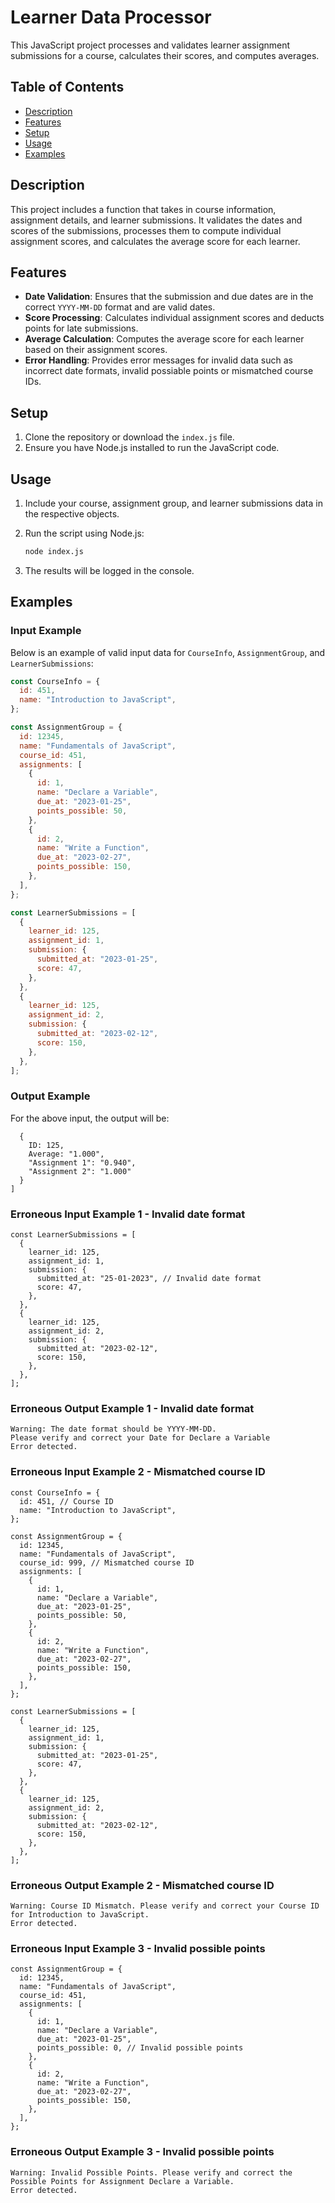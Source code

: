 # Learner Data Processor

This JavaScript project processes and validates learner assignment submissions for a course, calculates their scores, and computes averages.

## Table of Contents

- [Description](#description)
- [Features](#features)
- [Setup](#setup)
- [Usage](#usage)
- [Examples](#examples)

## Description

This project includes a function that takes in course information, assignment details, and learner submissions. It validates the dates and scores of the submissions, processes them to compute individual assignment scores, and calculates the average score for each learner.

## Features

- **Date Validation**: Ensures that the submission and due dates are in the correct `YYYY-MM-DD` format and are valid dates.
- **Score Processing**: Calculates individual assignment scores and deducts points for late submissions.
- **Average Calculation**: Computes the average score for each learner based on their assignment scores.
- **Error Handling**: Provides error messages for invalid data such as incorrect date formats, invalid possiable points or mismatched course IDs.

## Setup

1. Clone the repository or download the `index.js` file.
2. Ensure you have Node.js installed to run the JavaScript code.

## Usage

1. Include your course, assignment group, and learner submissions data in the respective objects.
2. Run the script using Node.js:

   ```bash
   node index.js
   ```

3. The results will be logged in the console.

## Examples

### Input Example

Below is an example of valid input data for `CourseInfo`, `AssignmentGroup`, and `LearnerSubmissions`:

```javascript
const CourseInfo = {
  id: 451,
  name: "Introduction to JavaScript",
};

const AssignmentGroup = {
  id: 12345,
  name: "Fundamentals of JavaScript",
  course_id: 451,
  assignments: [
    {
      id: 1,
      name: "Declare a Variable",
      due_at: "2023-01-25",
      points_possible: 50,
    },
    {
      id: 2,
      name: "Write a Function",
      due_at: "2023-02-27",
      points_possible: 150,
    },
  ],
};

const LearnerSubmissions = [
  {
    learner_id: 125,
    assignment_id: 1,
    submission: {
      submitted_at: "2023-01-25",
      score: 47,
    },
  },
  {
    learner_id: 125,
    assignment_id: 2,
    submission: {
      submitted_at: "2023-02-12",
      score: 150,
    },
  },
];
```

### Output Example

For the above input, the output will be:

```[
  {
    ID: 125,
    Average: "1.000",
    "Assignment 1": "0.940",
    "Assignment 2": "1.000"
  }
]
```

### Erroneous Input Example 1 - Invalid date format

```
const LearnerSubmissions = [
  {
    learner_id: 125,
    assignment_id: 1,
    submission: {
      submitted_at: "25-01-2023", // Invalid date format
      score: 47,
    },
  },
  {
    learner_id: 125,
    assignment_id: 2,
    submission: {
      submitted_at: "2023-02-12",
      score: 150,
    },
  },
];
```

### Erroneous Output Example 1 - Invalid date format

```
Warning: The date format should be YYYY-MM-DD.
Please verify and correct your Date for Declare a Variable
Error detected.
```

### Erroneous Input Example 2 - Mismatched course ID

```
const CourseInfo = {
  id: 451, // Course ID
  name: "Introduction to JavaScript",
};

const AssignmentGroup = {
  id: 12345,
  name: "Fundamentals of JavaScript",
  course_id: 999, // Mismatched course ID
  assignments: [
    {
      id: 1,
      name: "Declare a Variable",
      due_at: "2023-01-25",
      points_possible: 50,
    },
    {
      id: 2,
      name: "Write a Function",
      due_at: "2023-02-27",
      points_possible: 150,
    },
  ],
};

const LearnerSubmissions = [
  {
    learner_id: 125,
    assignment_id: 1,
    submission: {
      submitted_at: "2023-01-25",
      score: 47,
    },
  },
  {
    learner_id: 125,
    assignment_id: 2,
    submission: {
      submitted_at: "2023-02-12",
      score: 150,
    },
  },
];
```

### Erroneous Output Example 2 - Mismatched course ID

```
Warning: Course ID Mismatch. Please verify and correct your Course ID for Introduction to JavaScript.
Error detected.
```

### Erroneous Input Example 3 - Invalid possible points

```
const AssignmentGroup = {
  id: 12345,
  name: "Fundamentals of JavaScript",
  course_id: 451,
  assignments: [
    {
      id: 1,
      name: "Declare a Variable",
      due_at: "2023-01-25",
      points_possible: 0, // Invalid possible points
    },
    {
      id: 2,
      name: "Write a Function",
      due_at: "2023-02-27",
      points_possible: 150,
    },
  ],
};
```

### Erroneous Output Example 3 - Invalid possible points

```
Warning: Invalid Possible Points. Please verify and correct the Possible Points for Assignment Declare a Variable.
Error detected.
```
